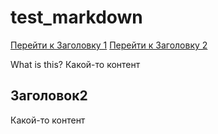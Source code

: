# test_markdown


[Перейти к Заголовку 1](#what-is-this?)
[Перейти к Заголовку 2](#title2)

What is this?
Какой-то контент
































## <a id="title2">Заголовок2</a>
Какой-то контент
